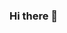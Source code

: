 ### Hi there 👋

<!--
**cander76/cander76** is a ✨ _special_ ✨ repository because its `README.md` (this file) appears on your GitHub profile.

Hello! My name is Caitlyn Anderson and I am currently a senior at Brigham Young University studying statistics! I created this profile and my blog for my Stat 386 class that I am currently taking. I hope to become proficient at Git, GitHub, Data Science Blogging, and Python!
